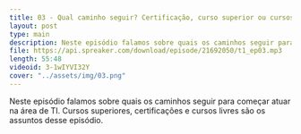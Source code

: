 ```yaml
---
title: 03 - Qual caminho seguir? Certificação, curso superior ou cursos livres?
layout: post
type: main
description: Neste episódio falamos sobre quais os caminhos seguir para começar atuar na área de TI. Cursos superiores, certificações e cursos livres são os assuntos desse episódio.
file: https://api.spreaker.com/download/episode/21692050/t1_ep03.mp3
length: 55:48
videoid: 3-1wIYVI32Y
cover: "../assets/img/03.png"
---
```


Neste episódio falamos sobre quais os caminhos seguir para começar atuar na área de TI. Cursos superiores, certificações e cursos livres são os assuntos desse episódio.